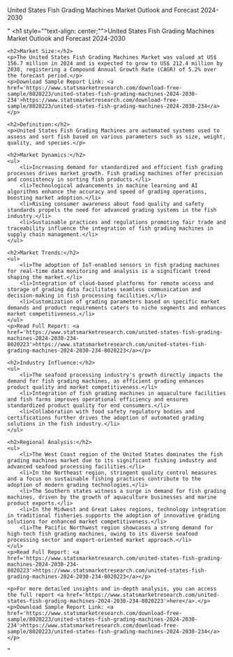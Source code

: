 United States Fish Grading Machines Market Outlook and Forecast 2024-2030

"<body>
    <h1 style=""text-align: center;"">United States Fish Grading Machines Market Outlook and Forecast 2024-2030</h1>

    <h2>Market Size:</h2>
    <p>The United States Fish Grading Machines Market was valued at US$ 156.7 million in 2024 and is expected to grow to US$ 212.4 million by 2030, registering a Compound Annual Growth Rate (CAGR) of 5.2% over the forecast period.</p>
    <p>Download Sample Report Link: <a href='https://www.statsmarketresearch.com/download-free-sample/8020223/united-states-fish-grading-machines-2024-2030-234'>https://www.statsmarketresearch.com/download-free-sample/8020223/united-states-fish-grading-machines-2024-2030-234</a></p>

    <h2>Definition:</h2>
    <p>United States Fish Grading Machines are automated systems used to assess and sort fish based on various parameters such as size, weight, quality, and species.</p>

    <h2>Market Dynamics:</h2>
    <ul>
        <li>Increasing demand for standardized and efficient fish grading processes drives market growth. Fish grading machines offer precision and consistency in sorting fish products.</li>
        <li>Technological advancements in machine learning and AI algorithms enhance the accuracy and speed of grading operations, boosting market adoption.</li>
        <li>Rising consumer awareness about food quality and safety standards propels the need for advanced grading systems in the fish industry.</li>
        <li>Sustainable practices and regulations promoting fair trade and traceability influence the integration of fish grading machines in supply chain management.</li>
    </ul>

    <h2>Market Trends:</h2>
    <ul>
        <li>The adoption of IoT-enabled sensors in fish grading machines for real-time data monitoring and analysis is a significant trend shaping the market.</li>
        <li>Integration of cloud-based platforms for remote access and storage of grading data facilitates seamless communication and decision-making in fish processing facilities.</li>
        <li>Customization of grading parameters based on specific market demands and product requirements caters to niche segments and enhances market competitiveness.</li>
    </ul>
    <p>Read Full Report: <a href='https://www.statsmarketresearch.com/united-states-fish-grading-machines-2024-2030-234-8020223'>https://www.statsmarketresearch.com/united-states-fish-grading-machines-2024-2030-234-8020223</a></p>

    <h2>Industry Influence:</h2>
    <ul>
        <li>The seafood processing industry's growth directly impacts the demand for fish grading machines, as efficient grading enhances product quality and market competitiveness.</li>
        <li>Integration of fish grading machines in aquaculture facilities and fish farms improves operational efficiency and ensures standardized product quality for end consumers.</li>
        <li>Collaboration with food safety regulatory bodies and certifications further drives the adoption of automated grading solutions in the fish industry.</li>
    </ul>

    <h2>Regional Analysis:</h2>
    <ul>
        <li>The West Coast region of the United States dominates the fish grading machines market due to its significant fishing industry and advanced seafood processing facilities.</li>
        <li>In the Northeast region, stringent quality control measures and a focus on sustainable fishing practices contribute to the adoption of modern grading technologies.</li>
        <li>The Southern states witness a surge in demand for fish grading machines, driven by the growth of aquaculture businesses and marine product exports.</li>
        <li>In the Midwest and Great Lakes regions, technology integration in traditional fisheries supports the adoption of innovative grading solutions for enhanced market competitiveness.</li>
        <li>The Pacific Northwest region showcases a strong demand for high-tech fish grading machines, owing to its diverse seafood processing sector and export-oriented market approach.</li>
    </ul>
    <p>Read Full Report: <a href='https://www.statsmarketresearch.com/united-states-fish-grading-machines-2024-2030-234-8020223'>https://www.statsmarketresearch.com/united-states-fish-grading-machines-2024-2030-234-8020223</a></p>

    <p>For more detailed insights and in-depth analysis, you can access the full report <a href='https://www.statsmarketresearch.com/united-states-fish-grading-machines-2024-2030-234-8020223'>here</a>.</p>
    <p>Download Sample Report Link: <a href='https://www.statsmarketresearch.com/download-free-sample/8020223/united-states-fish-grading-machines-2024-2030-234'>https://www.statsmarketresearch.com/download-free-sample/8020223/united-states-fish-grading-machines-2024-2030-234</a></p>
</body>"
